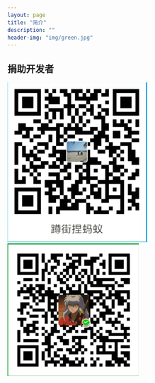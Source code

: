 ```yaml
---
layout: page
title: "简介"
description: "" 
header-img: "img/green.jpg"
---
```


## 捐助开发者
![赞助](img/alipay.png) ![赞助](img/wxpay.png) 






